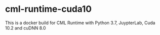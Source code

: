 # cml-runtime-cuda10

This is a docker build for CML Runtime with Python 3.7, JuypterLab, Cuda 10.2 and cuDNN 8.0
